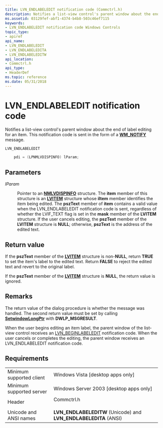 ```yaml
---
title: LVN_ENDLABELEDIT notification code (Commctrl.h)
description: Notifies a list-view control's parent window about the end of label editing for an item. This notification code is sent in the form of a WM\_NOTIFY message.
ms.assetid: 03129fef-abf1-4374-b4b8-503c46ef7115
keywords:
- LVN_ENDLABELEDIT notification code Windows Controls
topic_type:
- apiref
api_name:
- LVN_ENDLABELEDIT
- LVN_ENDLABELEDITA
- LVN_ENDLABELEDITW
api_location:
- Commctrl.h
api_type:
- HeaderDef
ms.topic: reference
ms.date: 05/31/2018
---
```


# LVN\_ENDLABELEDIT notification code

Notifies a list-view control's parent window about the end of label editing for an item. This notification code is sent in the form of a [**WM\_NOTIFY**](wm-notify.md) message.


```C++
LVN_ENDLABELEDIT

    pdi = (LPNMLVDISPINFO) lParam; 
```



## Parameters

<dl> <dt>

*lParam* 
</dt> <dd>

Pointer to an [**NMLVDISPINFO**](/windows/win32/api/commctrl/ns-commctrl-nmlvdispinfoa) structure. The **item** member of this structure is an [**LVITEM**](/windows/win32/api/commctrl/ns-commctrl-lvitema) structure whose **iItem** member identifies the item being edited. The **pszText** member of **item** contains a valid value when the LVN\_ENDLABELEDIT notification code is sent, regardless of whether the LVIF\_TEXT flag is set in the **mask** member of the **LVITEM** structure. If the user cancels editing, the **pszText** member of the **LVITEM** structure is **NULL**; otherwise, **pszText** is the address of the edited text.

</dd> </dl>

## Return value

If the **pszText** member of the [**LVITEM**](/windows/win32/api/commctrl/ns-commctrl-lvitema) structure is non-**NULL**, return **TRUE** to set the item's label to the edited text. Return **FALSE** to reject the edited text and revert to the original label.

If the **pszText** member of the [**LVITEM**](/windows/win32/api/commctrl/ns-commctrl-lvitema) structure is **NULL**, the return value is ignored.

## Remarks

The return value of the dialog procedure is whether the message was handled. The second return value must be set by calling [**SetwindowLongPtr**](/windows/win32/api/winuser/nf-winuser-setwindowlongptra) with **DWLP_MSGRESULT**.

When the user begins editing an item label, the parent window of the list-view control receives an [LVN\_BEGINLABELEDIT](lvn-beginlabeledit.md) notification code. When the user cancels or completes the editing, the parent window receives an LVN\_ENDLABELEDIT notification code.

## Requirements



|                                     |                                                                                       |
|-------------------------------------|---------------------------------------------------------------------------------------|
| Minimum supported client<br/> | Windows Vista \[desktop apps only\]<br/>                                        |
| Minimum supported server<br/> | Windows Server 2003 \[desktop apps only\]<br/>                                  |
| Header<br/>                   | <dl> <dt>Commctrl.h</dt> </dl> |
| Unicode and ANSI names<br/>   | **LVN\_ENDLABELEDITW** (Unicode) and **LVN\_ENDLABELEDITA** (ANSI)<br/>         |



 

 





